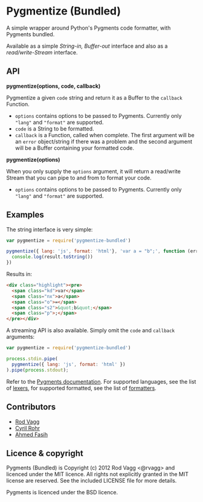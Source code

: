 # Pygmentize (Bundled)

A simple wrapper around Python's Pygments code formatter, with Pygments bundled.

Available as a simple *String-in, Buffer-out* interface and also as a *read/write-Stream* interface.


## API

**pygmentize(options, code, callback)**

Pygmentize a given `code` string and return it as a Buffer to the `callback` Function.

* `options` contains options to be passed to Pygments. Currently only `"lang"` and `"format"` are supported.
* `code` is a String to be formatted.
* `callback` is a Function, called when complete. The first argument will be an `error` object/string if there was a problem and the second argument will be a Buffer containing your formatted code.

**pygmentize(options)**

When you only supply the `options` argument, it will return a read/write Stream that you can pipe to and from to format your code.

* `options` contains options to be passed to Pygments. Currently only `"lang"` and `"format"` are supported.


## Examples

The string interface is very simple:

```js
var pygmentize = require('pygmentize-bundled')

pygmentize({ lang: 'js', format: 'html'}, 'var a = "b";', function (err, result) {
  console.log(result.toString())
})
```

Results in:

```html
<div class="highlight"><pre>
  <span class="kd">var</span>
  <span class="nx">a</span>
  <span class="o">=</span>
  <span class="s2">&quot;b&quot;</span>
  <span class="p">;</span>
</pre></div>
```

A streaming API is also available. Simply omit the `code` and `callback` arguments:

```js
var pygmentize = require('pygmentize-bundled')

process.stdin.pipe(
  pygmentize({ lang: 'js', format: 'html' })
).pipe(process.stdout);
```

Refer to the [Pygments documentation](http://pygments.org/docs/). For supported languages, see the list of [lexers](http://pygments.org/docs/lexers/), for supported formatted, see the list of [formatters](http://pygments.org/docs/formatters/).


## Contributors

* [Rod Vagg](https://github.com/rvagg)
* [Cyril Rohr](https://github.com/crohr)
* [Ahmed Fasih](https://github.com/fasiha)

## Licence & copyright

Pygments (Bundled) is Copyright (c) 2012 Rod Vagg <@rvagg> and licenced under the MIT licence. All rights not explicitly granted in the MIT license are reserved. See the included LICENSE file for more details.

Pygments is licenced under the BSD licence.